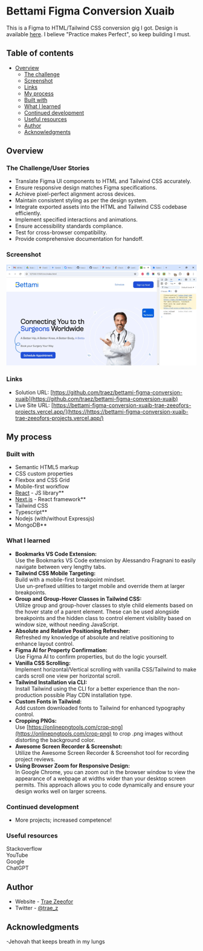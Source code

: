 # Bettami Figma Conversion Xuaib

This is a Figma to HTML/Tailwind CSS conversion gig I got. Design is available [here](https://www.figma.com/design/PRwypfiFUh8gHWbPHL2u96/Bettami). I believe "Practice makes Perfect", so keep building I must.

## Table of contents

- [Overview](#overview)
  - [The challenge](#the-challenge)
  - [Screenshot](#screenshot)
  - [Links](#links)
  - [My process](#my-process)
  - [Built with](#built-with)
  - [What I learned](#what-i-learned)
  - [Continued development](#continued-development)
  - [Useful resources](#useful-resources)
  - [Author](#author)
  - [Acknowledgments](#acknowledgments)

## Overview

### The Challenge/User Stories

- Translate Figma UI components to HTML and Tailwind CSS accurately.
- Ensure responsive design matches Figma specifications.
- Achieve pixel-perfect alignment across devices.
- Maintain consistent styling as per the design system.
- Integrate exported assets into the HTML and Tailwind CSS codebase efficiently.
- Implement specified interactions and animations.
- Ensure accessibility standards compliance.
- Test for cross-browser compatibility.
- Provide comprehensive documentation for handoff.

### Screenshot

![](./src/assets/screenshot-desktop.png)

### Links

- Solution URL: [https://github.com/traez/bettami-figma-conversion-xuaib](https://github.com/traez/bettami-figma-conversion-xuaib)
- Live Site URL: [https://bettami-figma-conversion-xuaib-trae-zeeofors-projects.vercel.app/](https://https://bettami-figma-conversion-xuaib-trae-zeeofors-projects.vercel.app/)

## My process

### Built with

- Semantic HTML5 markup
- CSS custom properties
- Flexbox and CSS Grid
- Mobile-first workflow
- [React](https://reactjs.org/) - JS library**  
- [Next.js](https://nextjs.org/) - React framework**  
- Tailwind CSS
- Typescript**  
- Nodejs (with/without Expressjs)
- MongoDB** 

### What I learned

- **Bookmarks VS Code Extension:**  
Use the Bookmarks VS Code extension by Alessandro Fragnani to easily navigate between very lengthy tabs.
- **Tailwind CSS Mobile Targeting:**  
Build with a mobile-first breakpoint mindset.  
Use un-prefixed utilities to target mobile and override them at larger breakpoints.  
- **Group and Group-Hover Classes in Tailwind CSS:**  
Utilize group and group-hover classes to style child elements based on the hover state of a parent element.
These can be used alongside breakpoints and the hidden class to control element visibility based on window size, without needing JavaScript.
- **Absolute and Relative Positioning Refresher:**  
Refreshed my knowledge of absolute and relative positioning to enhance layout control.
- **Figma AI for Property Confirmation:**  
Use Figma AI to confirm properties, but do the logic yourself.
- **Vanilla CSS Scrolling:**  
Implement horizontal/Vertical scrolling with vanilla CSS/Tailwind to make cards scroll one view per horizontal scroll.
- **Tailwind Installation via CLI:**  
Install Tailwind using the CLI for a better experience than the non-production possible Play CDN installation type.
- **Custom Fonts in Tailwind:**  
Add custom downloaded fonts to Tailwind for enhanced typography control.
- **Cropping PNGs:**  
Use [https://onlinepngtools.com/crop-png](https://onlinepngtools.com/crop-png) to crop .png images without distorting the background color.
- **Awesome Screen Recorder & Screenshot:**  
Utilize the Awesome Screen Recorder & Screenshot tool for recording project reviews.  
- **Using Browser Zoom for Responsive Design:**  
In Google Chrome, you can zoom out in the browser window to view the appearance of a webpage at widths wider than your desktop screen permits. This approach allows you to code dynamically and ensure your design works well on larger screens.  

### Continued development

- More projects; increased competence!

### Useful resources

Stackoverflow  
YouTube  
Google  
ChatGPT

## Author

- Website - [Trae Zeeofor](https://github.com/traez)
- Twitter - [@trae_z](https://twitter.com/trae_z)

## Acknowledgments

-Jehovah that keeps breath in my lungs
